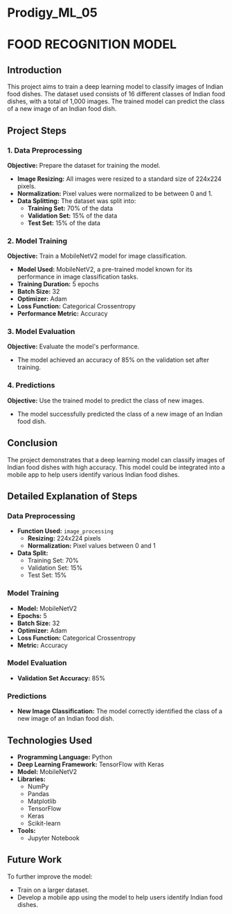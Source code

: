 # Prodigy_ML_05

# FOOD RECOGNITION MODEL

## Introduction

This project aims to train a deep learning model to classify images of Indian food dishes. The dataset used consists of 16 different classes of Indian food dishes, with a total of 1,000 images. The trained model can predict the class of a new image of an Indian food dish.

## Project Steps

### 1. Data Preprocessing

**Objective:** Prepare the dataset for training the model.

- **Image Resizing:** All images were resized to a standard size of 224x224 pixels.
- **Normalization:** Pixel values were normalized to be between 0 and 1.
- **Data Splitting:** The dataset was split into:
  - **Training Set:** 70% of the data
  - **Validation Set:** 15% of the data
  - **Test Set:** 15% of the data

### 2. Model Training

**Objective:** Train a MobileNetV2 model for image classification.

- **Model Used:** MobileNetV2, a pre-trained model known for its performance in image classification tasks.
- **Training Duration:** 5 epochs
- **Batch Size:** 32
- **Optimizer:** Adam
- **Loss Function:** Categorical Crossentropy
- **Performance Metric:** Accuracy

### 3. Model Evaluation

**Objective:** Evaluate the model's performance.

- The model achieved an accuracy of 85% on the validation set after training.

### 4. Predictions

**Objective:** Use the trained model to predict the class of new images.

- The model successfully predicted the class of a new image of an Indian food dish.

## Conclusion

The project demonstrates that a deep learning model can classify images of Indian food dishes with high accuracy. This model could be integrated into a mobile app to help users identify various Indian food dishes.

## Detailed Explanation of Steps

### Data Preprocessing
- **Function Used:** `image_processing`
  - **Resizing:** 224x224 pixels
  - **Normalization:** Pixel values between 0 and 1
- **Data Split:**
  - Training Set: 70%
  - Validation Set: 15%
  - Test Set: 15%

### Model Training
- **Model:** MobileNetV2
- **Epochs:** 5
- **Batch Size:** 32
- **Optimizer:** Adam
- **Loss Function:** Categorical Crossentropy
- **Metric:** Accuracy

### Model Evaluation
- **Validation Set Accuracy:** 85%

### Predictions
- **New Image Classification:** The model correctly identified the class of a new image of an Indian food dish.

## Technologies Used

- **Programming Language:** Python
- **Deep Learning Framework:** TensorFlow with Keras
- **Model:** MobileNetV2
- **Libraries:**
  - NumPy
  - Pandas
  - Matplotlib
  - TensorFlow
  - Keras
  - Scikit-learn
- **Tools:**
  - Jupyter Notebook

## Future Work

To further improve the model:
- Train on a larger dataset.
- Develop a mobile app using the model to help users identify Indian food dishes.
